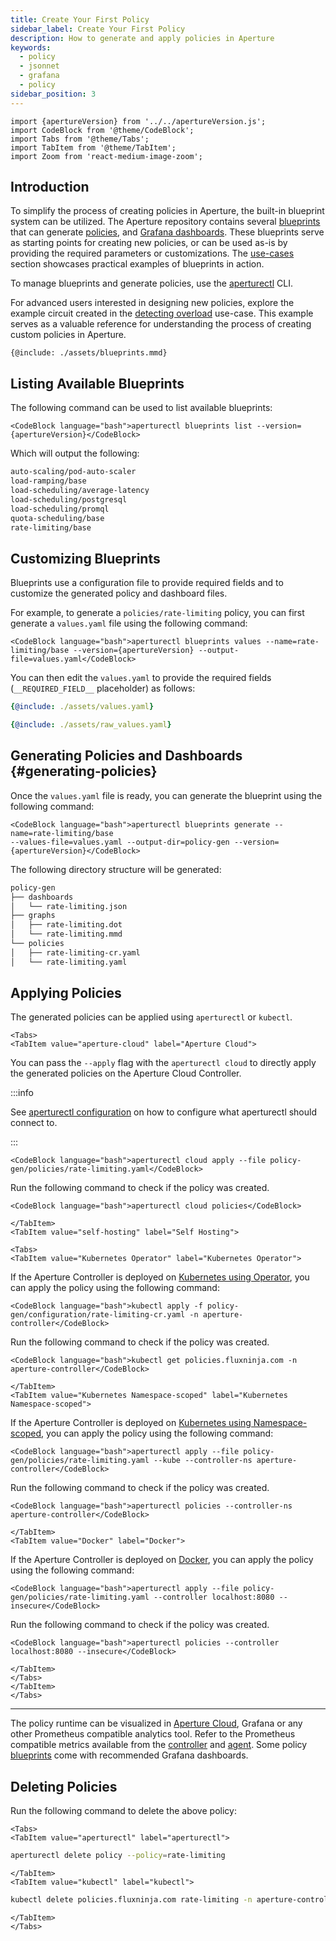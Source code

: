 ```yaml
---
title: Create Your First Policy
sidebar_label: Create Your First Policy
description: How to generate and apply policies in Aperture
keywords:
  - policy
  - jsonnet
  - grafana
  - policy
sidebar_position: 3
---
```


```mdx-code-block
import {apertureVersion} from '../../apertureVersion.js';
import CodeBlock from '@theme/CodeBlock';
import Tabs from '@theme/Tabs';
import TabItem from '@theme/TabItem';
import Zoom from 'react-medium-image-zoom';
```

## Introduction

To simplify the process of creating policies in Aperture, the built-in blueprint
system can be utilized. The Aperture repository contains several
[blueprints][blueprints] that can generate [policies][policies], and [Grafana
dashboards][grafana]. These blueprints serve as starting points for creating new
policies, or can be used as-is by providing the required parameters or
customizations. The [use-cases](/use-cases/use-cases.md) section showcases
practical examples of blueprints in action.

To manage blueprints and generate policies, use the
[aperturectl](/reference/aperturectl/aperturectl.md) CLI.

For advanced users interested in designing new policies, explore the example
circuit created in the
[detecting overload](../../use-cases/alerting/detecting-overload.md) use-case.
This example serves as a valuable reference for understanding the process of
creating custom policies in Aperture.

<Zoom>

```mermaid
{@include: ./assets/blueprints.mmd}
```

</Zoom>

## Listing Available Blueprints

The following command can be used to list available blueprints:

```mdx-code-block
<CodeBlock language="bash">aperturectl blueprints list --version={apertureVersion}</CodeBlock>
```

Which will output the following:

```bash
auto-scaling/pod-auto-scaler
load-ramping/base
load-scheduling/average-latency
load-scheduling/postgresql
load-scheduling/promql
quota-scheduling/base
rate-limiting/base
```

## Customizing Blueprints

Blueprints use a configuration file to provide required fields and to customize
the generated policy and dashboard files.

For example, to generate a `policies/rate-limiting` policy, you can first
generate a `values.yaml` file using the following command:

```mdx-code-block
<CodeBlock language="bash">aperturectl blueprints values --name=rate-limiting/base --version={apertureVersion} --output-file=values.yaml</CodeBlock>
```

You can then edit the `values.yaml` to provide the required fields
(`__REQUIRED_FIELD__` placeholder) as follows:

<Tabs>
<TabItem value="Final/Edited Values">

```yaml
{@include: ./assets/values.yaml}
```

</TabItem>
<TabItem value="Placeholder Values">

```yaml
{@include: ./assets/raw_values.yaml}
```

</TabItem>
</Tabs>

## Generating Policies and Dashboards {#generating-policies}

Once the `values.yaml` file is ready, you can generate the blueprint using the
following command:

```mdx-code-block
<CodeBlock language="bash">aperturectl blueprints generate --name=rate-limiting/base
--values-file=values.yaml --output-dir=policy-gen --version={apertureVersion}</CodeBlock>
```

The following directory structure will be generated:

```bash
policy-gen
├── dashboards
│   └── rate-limiting.json
├── graphs
│   ├── rate-limiting.dot
│   └── rate-limiting.mmd
└── policies
│   ├── rate-limiting-cr.yaml
│   └── rate-limiting.yaml
```

## Applying Policies

The generated policies can be applied using `aperturectl` or `kubectl`.

```mdx-code-block
<Tabs>
<TabItem value="aperture-cloud" label="Aperture Cloud">
```

You can pass the `--apply` flag with the `aperturectl cloud` to directly apply
the generated policies on the Aperture Cloud Controller.

:::info

See [aperturectl configuration](/get-started/installation/configure-cli.md) on
how to configure what aperturectl should connect to.

:::

```mdx-code-block
<CodeBlock language="bash">aperturectl cloud apply --file policy-gen/policies/rate-limiting.yaml</CodeBlock>
```

Run the following command to check if the policy was created.

```mdx-code-block
<CodeBlock language="bash">aperturectl cloud policies</CodeBlock>
```

```mdx-code-block
</TabItem>
<TabItem value="self-hosting" label="Self Hosting">
```

```mdx-code-block
<Tabs>
<TabItem value="Kubernetes Operator" label="Kubernetes Operator">
```

If the Aperture Controller is deployed on
[Kubernetes using Operator](/self-hosting/controller/kubernetes/operator/operator.md),
you can apply the policy using the following command:

```mdx-code-block
<CodeBlock language="bash">kubectl apply -f policy-gen/configuration/rate-limiting-cr.yaml -n aperture-controller</CodeBlock>
```

Run the following command to check if the policy was created.

```mdx-code-block
<CodeBlock language="bash">kubectl get policies.fluxninja.com -n aperture-controller</CodeBlock>
```

```mdx-code-block
</TabItem>
<TabItem value="Kubernetes Namespace-scoped" label="Kubernetes Namespace-scoped">
```

If the Aperture Controller is deployed on
[Kubernetes using Namespace-scoped](/self-hosting/controller/kubernetes/namespace-scoped/namespace-scoped.md),
you can apply the policy using the following command:

```mdx-code-block
<CodeBlock language="bash">aperturectl apply --file policy-gen/policies/rate-limiting.yaml --kube --controller-ns aperture-controller</CodeBlock>
```

Run the following command to check if the policy was created.

```mdx-code-block
<CodeBlock language="bash">aperturectl policies --controller-ns aperture-controller</CodeBlock>
```

```mdx-code-block
</TabItem>
<TabItem value="Docker" label="Docker">
```

If the Aperture Controller is deployed on
[Docker](/self-hosting/controller/docker.md), you can apply the policy using the
following command:

```mdx-code-block
<CodeBlock language="bash">aperturectl apply --file policy-gen/policies/rate-limiting.yaml --controller localhost:8080 --insecure</CodeBlock>
```

Run the following command to check if the policy was created.

```mdx-code-block
<CodeBlock language="bash">aperturectl policies --controller localhost:8080 --insecure</CodeBlock>
```

```mdx-code-block
</TabItem>
</Tabs>
</TabItem>
</Tabs>
```

---

The policy runtime can be visualized in [Aperture Cloud][aperture-cloud],
Grafana or any other Prometheus compatible analytics tool. Refer to the
Prometheus compatible metrics available from the
[controller][controller-metrics] and [agent][agent-metrics]. Some policy
[blueprints][blueprints] come with recommended Grafana dashboards.

## Deleting Policies

Run the following command to delete the above policy:

```mdx-code-block
<Tabs>
<TabItem value="aperturectl" label="aperturectl">
```

```bash
aperturectl delete policy --policy=rate-limiting
```

```mdx-code-block
</TabItem>
<TabItem value="kubectl" label="kubectl">
```

```bash
kubectl delete policies.fluxninja.com rate-limiting -n aperture-controller
```

```mdx-code-block
</TabItem>
</Tabs>
```

[controller-metrics]: /reference/observability/prometheus-metrics/controller.md
[agent-metrics]: /reference/observability/prometheus-metrics/agent.md
[blueprints]: /reference/blueprints/blueprints.md
[policies]: /concepts/advanced/policy.md
[grafana]: https://grafana.com/docs/grafana/latest/dashboards/
[aperture-cloud]: /introduction.md
